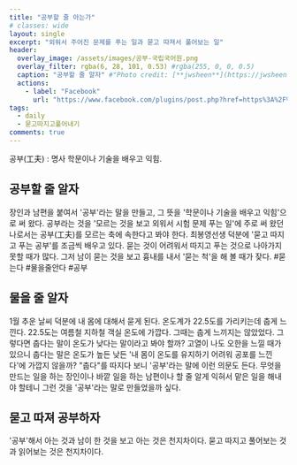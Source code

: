 ```yaml
---
title: "공부할 줄 아는가"
# classes: wide
layout: single
excerpt: "외워서 주어진 문제를 푸는 일과 묻고 따져서 풀어보는 일"
header:
  overlay_image: /assets/images/공부-국립국어원.png
  overlay_filter: rgba(6, 28, 101, 0.53) #rgba(255, 0, 0, 0.5)
  caption: "공부할 줄 알자" #"Photo credit: [**jwsheen**](https://jwsheen.github.io)"
  actions:
    - label: "Facebook"
      url: "https://www.facebook.com/plugins/post.php?href=https%3A%2F%2Fwww.facebook.com%2Fjumysheen%2Fposts%2Fpfbid02BaiQUDMdkEAGiZJCBnJvRimS32TMSwd4KiA3ZwZLJJXZPV8f9PUVQuRc564PfK6ql&show_text=true&width=500"
tags: 
  - daily
  - 묻고따지고풀어내기
comments: true
---
```


공부(工夫)
: 명사 학문이나 기술을 배우고 익힘.

## 공부할 줄 알자
장인과 남편을 붙여서 '공부'라는 말을 만들고, 그 뜻을 '학문이나 기술을 배우고 익힘'으로 써 왔다. 공부라는 것을 '모르는 것을 보고 외워서 시험 문제 푸는 일'에 주로 써 왔던 나로서는 공부(工夫)를 모르는 축에 속한다고 봐야 한다. 
최봉영선생 덕분에 '묻고 따지고 푸는 공부'를 조금씩 배우고 있다. 묻는 것이 어려워서 따지고 푸는 것으로 나아가지 못할 때가 많다. 그저 남이 묻는 것을 보고 흉내를 내서 '묻는 척'을 해 볼 때가 잦다.
#묻는다 #물을줄안다 #공부

## 물을 줄 알자
1월 추운 날씨 덕분에 내 몸에 대해서 묻게 된다. 온도계가 22.5도를 가리키는데 춥게 느낀다.  22.5도는 여름철 지하철 객실 온도에 가깝다. 그때는 춥게 느끼지는 않았었다. 그렇다면 춥다는 말이 온도가 낮다는 말이라고 봐야 할까? 고열이 나도 오한을 느낄 때가 있으니 춥다는 말은 온도가 높든 낮든 '내 몸이 온도를 유지하기 어려워 공포를 느낀다'에 가깝지 않을까?
"춥다"를 따지다 보니 '공부'라는 말에 이런 의문도 든다.  무엇을 만드는 일을 하는 장인이나 바깥 일을 하는 남편이나 할 줄 알게 익혀서 맡은 일을 해내야 할테니 그런 것을 '공부'라는 말로 만들었을까 싶다. 

## 묻고 따져 공부하자
'공부'해서 아는 것과 남이 한 것을 보고 아는 것은 천지차이다. 
묻고 따지고 풀어보는 것과 읽어보는 것은 천지차이다.